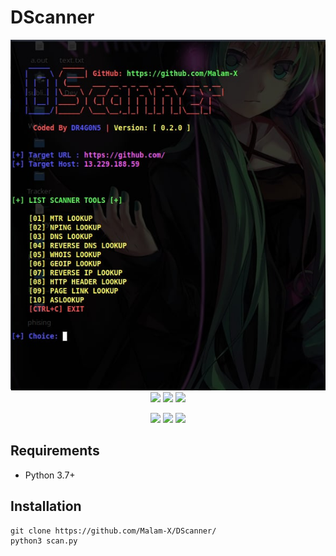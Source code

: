 # DScanner

<p align="center">
  <img src="https://github.com/Malam-X/DScanner/blob/main/img.jpeg"><br>
  <img src="https://img.shields.io/badge/Version-v0.2-blue">
  <img src="https://img.shields.io/badge/Python-v3.7%2B-blue">
  <img src="https://komarev.com/ghpvc/?username=Malam-X&label=Views&color=blue&style=plastic">
</p>
<p align="center">
  <img src="https://img.shields.io/badge/Author-DR4G0N5-cyan?style=plastic&logo=appveyor">
  <img src="https://img.shields.io/badge/Open%20Source-Yes-cyan?style=plastic&logo=appveyor">
  <img src="https://img.shields.io/badge/Written%20In-PYTHON-cyan?style=plastic&logo=appveyor">
</p>

## Requirements

-   Python 3.7+

## Installation

```
git clone https://github.com/Malam-X/DScanner/
python3 scan.py
```
